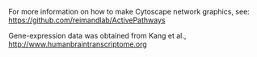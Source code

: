 For more information on how to make Cytoscape network graphics, see: https://github.com/reimandlab/ActivePathways

Gene-expression data was obtained from Kang et al., http://www.humanbraintranscriptome.org

